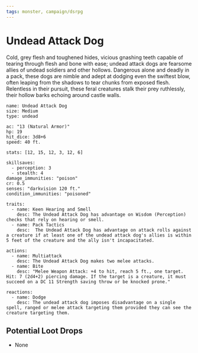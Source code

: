 ```yaml
---
tags: monster, campaign/dsrpg
---
```

# Undead Attack Dog
Cold, grey flesh and toughened hides, vicious gnashing teeth capable of tearing through flesh and bone with ease; undead attack dogs are fearsome allies of undead soldiers and other hollows. Dangerous alone and deadly in a pack, these dogs are nimble and adept at dodging even the swiftest blow, often leaping from the shadows to tear chunks from exposed flesh. Relentless in their pursuit, these feral creatures stalk their prey ruthlessly, their hollow barks echoing around castle walls. 

```statblock
name: Undead Attack Dog
size: Medium
type: undead

ac: "13 (Natural Armor)"
hp: 19
hit_dice: 3d8+6
speed: 40 ft.

stats: [12, 15, 12, 3, 12, 6]

skillsaves:
  - perception: 3
  - stealth: 4
damage_immunities: "poison"
cr: 0.5
senses: "darkvision 120 ft."
condition_immunities: "poisoned"

traits:
  - name: Keen Hearing and Smell
    desc: The Undead Attack Dog has advantage on Wisdom (Perception) checks that rely on hearing or smell.
  - name: Pack Tactics
    desc:  The Undead Attack Dog has advantage on attack rolls against a creature if at least one of the undead attack dog's allies is within 5 feet of the creature and the ally isn't incapacitated.

actions:
  - name: Multiattack
    desc: The Undead Attack Dog makes two melee attacks.
  - name: Bite
    desc: "Melee Weapon Attack: +4 to hit, reach 5 ft., one target. Hit: 7 (2d4+2) piercing damage. If the target is a creature, it must succeed on a DC 11 Strength saving throw or be knocked prone."

reactions:
  - name: Dodge
    desc: The undead attack dog imposes disadvantage on a single spell, ranged or melee attack targeting them provided they can see the creature targeting them. 
```

## Potential Loot Drops
- None